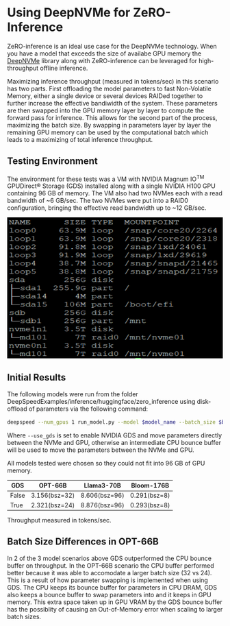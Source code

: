 # Using DeepNVMe for ZeRO-Inference
ZeRO-inference is an ideal use case for the DeepNVMe technology. When you have a model that exceeds the size of availabe GPU memory the [DeepNVMe](https://github.com/microsoft/DeepSpeed/blob/master/blogs/deepspeed-gds/README.md) library along with ZeRO-inference can be leveraged for high-throughput offline inference. 

Maximizing inference throughput (measured in tokens/sec) in this scenario has two parts. First offloading the model parameters to fast Non-Volatile Memory, either a single device or several devices RAIDed together to further increase the effective bandiwidth of the system. These parameters are then swapped into the GPU memory layer by layer to compute the forward pass for inference. This allows for the second part of the process, maximizing the batch size. By swapping in parameters layer by layer the remaining GPU memory can be used by the computational batch which leads to a maximizing of total inference throughput.

## Testing Environment
The environment for these tests was a VM with NVIDIA Magnum IO<sup>TM</sup> GPUDirect® Storage (GDS) installed along with a single NVIDIA H100 GPU containing 96 GB of memory. The VM also had two NVMes each with a read bandwidth of ~6 GB/sec. The two NVMes were put into a RAID0 configuration, bringing the effective read bandwidth up to ~12 GB/sec. 
<div align="center">
    <img src="./media/nvme_config.png" style="width:6.5in;height:3.42153in" />
</div> 

## Initial Results
The following models were run from the folder DeepSpeedExamples/inference/huggingface/zero_inference using disk-offload of parameters via the following command:

```bash
deepspeed --num_gpus 1 run_model.py --model $model_name --batch_size $bsz --prompt-len 512 --gen-len 32 --disk-offload $path_to_foler --use_gds
```

Where `--use_gds` is set to enable NVIDIA GDS and move parameters directly between the NVMe and GPU, otherwise an intermediate CPU bounce buffer will be used to move the parameters between the NVMe and GPU.

All models tested were chosen so they could not fit into 96 GB of GPU memory.

GDS | OPT-66B | Llama3-70B | Bloom-176B  
|---|---|---|---|
False | 3.156(bsz=32) | 8.606(bsz=96) | 0.291(bsz=8) |
True | 2.321(bsz=24) | 8.876(bsz=96) | 0.293(bsz=8) |

Throughput measured in tokens/sec.

## Batch Size Differences in OPT-66B
In 2 of the 3 model scenarios above GDS outperformed the CPU bounce buffer on throughput. In the OPT-66B scenario the CPU buffer performed better because it was able to accomodate a larger batch size (32 vs 24). This is a result of how parameter swapping is implemented when using GDS. The CPU keeps its bounce buffer for parameters in CPU DRAM, GDS also keeps a bounce buffer to swap parameters into and it keeps in GPU memory. This extra space taken up in GPU VRAM by the GDS bounce buffer has the possiblity of causing an Out-of-Memory error when scaling to larger batch sizes.
